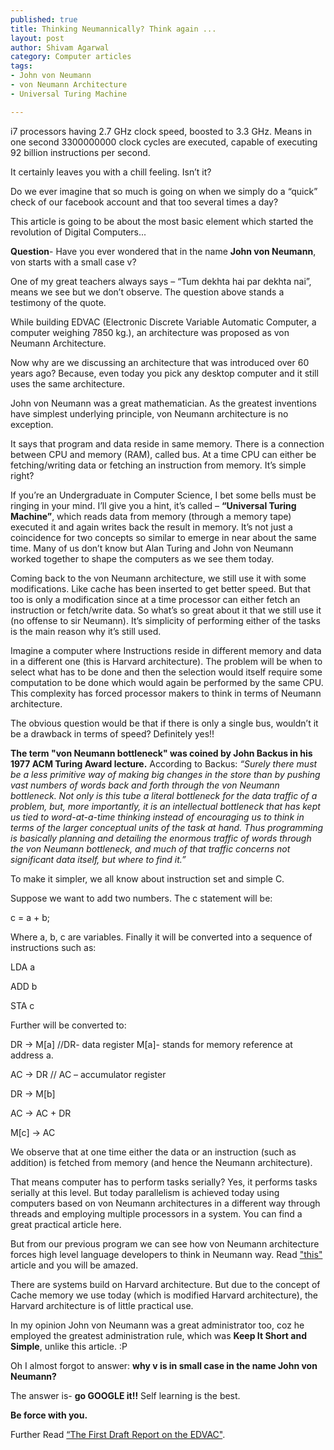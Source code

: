 ```yaml
--- 
published: true
title: Thinking Neumannically? Think again ...
layout: post
author: Shivam Agarwal
category: Computer articles
tags: 
- John von Neumann
- von Neumann Architecture
- Universal Turing Machine

---
```




i7 processors having 2.7 GHz clock speed, boosted to 3.3 GHz. Means in one second 3300000000 clock cycles are executed, capable of executing 92 billion instructions per second.

It certainly leaves you with a chill feeling. Isn’t it?

Do we ever imagine that so much is going on when we simply do a “quick” check of our facebook account and that too several times a day?

This article is going to be about the most basic element which started the revolution of Digital Computers...

<!-- more -->

**Question**- Have you ever wondered that in the name **John von Neumann**, von starts with a small case v?

One of my great teachers always says – “Tum dekhta hai par dekhta nai”, means we see but we don’t observe. The question above stands a testimony of the quote.

While building EDVAC (Electronic Discrete Variable Automatic Computer, a computer weighing 7850 kg.), an architecture was proposed as von Neumann Architecture.

Now why are we discussing an architecture that was introduced over 60 years ago? Because, even today you pick any desktop computer and it still uses the same architecture.

John von Neumann was a great mathematician. As the greatest inventions have simplest underlying principle, von Neumann architecture is no exception.

It says that program and data reside in same memory. There is a connection between CPU and memory (RAM), called bus. At a time CPU can either be fetching/writing data or fetching an instruction from memory. It’s simple right?

If you’re an Undergraduate in Computer Science, I bet some bells must be ringing in your mind. I’ll give you a hint, it’s called – **“Universal Turing Machine”**, which reads data from memory (through a memory tape) executed it and again writes back the result in memory. It’s not just a coincidence for two concepts so similar to emerge in near about the same time. Many of us don’t know but Alan Turing and John von Neumann worked together to shape the computers as we see them today. 

Coming back to the von Neumann architecture, we still use it with some modifications. Like cache has been inserted to get better speed. But that too is only a modification since at a time processor can either fetch an instruction or fetch/write data. So what’s so great about it that we still use it (no offense to sir Neumann). It’s simplicity of performing either of the tasks is the main reason why it’s still used. 

Imagine a computer where Instructions reside in different memory and data in a different one (this is Harvard architecture). The problem will be when to select what has to be done and then the selection would itself require some computation to be done which would again be performed by the same CPU. This complexity has forced processor makers to think in terms of Neumann architecture.

The obvious question would be that if there is only a single bus, wouldn’t it be a drawback in terms of speed? Definitely yes!! 

**The term "von Neumann bottleneck" was coined by John Backus in his 1977 ACM Turing Award lecture.** According to Backus:
<cite>
“Surely there must be a less primitive way of making big changes in the store than by pushing vast numbers of words back and forth through the von Neumann bottleneck. Not only is this tube a literal bottleneck for the data traffic of a problem, but, more importantly, it is an intellectual bottleneck that has kept us tied to word-at-a-time thinking instead of encouraging us to think in terms of the larger conceptual units of the task at hand. Thus programming is basically planning and detailing the enormous traffic of words through the von Neumann bottleneck, and much of that traffic concerns not significant data itself, but where to find it.”</cite>

To make it simpler, we all know about instruction set and simple C.

Suppose we want to add two numbers. The c statement will be:

c = a + b;

Where a, b, c are variables.
Finally it will be converted into a sequence of instructions such as:

LDA  a

ADD b

STA  c

Further will be converted to:

DR -> M[a]   //DR- data register M[a]- stands for memory reference at address a. 

AC -> DR         // AC – accumulator register 

DR -> M[b]

AC -> AC + DR

M[c] -> AC


We observe that at one time either the data or an instruction (such as addition) is fetched from memory (and hence the Neumann architecture). 

That means computer has to perform tasks serially? Yes, it performs tasks serially at this level. But today parallelism is achieved today using computers based on von Neumann architectures in a different way through threads and employing multiple processors in a system. You can find a great practical article here. 

But from our previous program we can see how von Neumann architecture forces high level language developers to think in Neumann way. Read ["this"](http://www.cs.cmu.edu/~crary/819-f09/Backus78.pdf) article and you will be amazed.

There are systems build on Harvard architecture. But due to the concept of Cache memory we use today (which is modified Harvard architecture), the Harvard architecture is of little practical use.

In my opinion John von Neumann was a great administrator too, coz he employed the greatest administration rule, which was **Keep It Short and Simple**, unlike this article. :P

Oh I almost forgot to answer: **why v is in small case in the name John von Neumann?**

The answer is- **go GOOGLE it!!**  Self learning is the best.

**Be force with you.**

Further Read [“The First Draft Report on the EDVAC"](http://qss.stanford.edu/~godfrey/vonNeumann/vnedvac.pdf). 